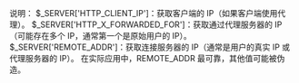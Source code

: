 说明：
$_SERVER['HTTP_CLIENT_IP']：获取客户端的 IP（如果客户端使用代理）。
$_SERVER['HTTP_X_FORWARDED_FOR']：获取通过代理服务器的 IP（可能存在多个 IP，通常第一个是原始用户的 IP）。
$_SERVER['REMOTE_ADDR']：获取连接服务器的 IP（通常是用户的真实 IP 或代理服务器的 IP）。
在实际应用中，REMOTE_ADDR 最可靠，其他值可能被伪造。

